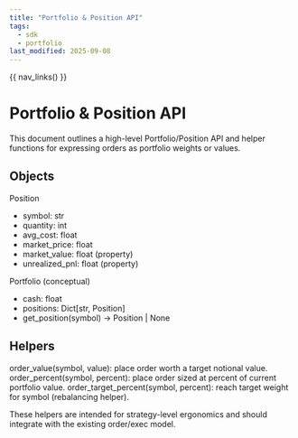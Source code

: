 ```yaml
---
title: "Portfolio & Position API"
tags:
  - sdk
  - portfolio
last_modified: 2025-09-08
---
```


{{ nav_links() }}

# Portfolio & Position API

This document outlines a high-level Portfolio/Position API and helper functions for expressing orders as portfolio weights or values.

## Objects

Position
- symbol: str
- quantity: int
- avg_cost: float
- market_price: float
- market_value: float (property)
- unrealized_pnl: float (property)

Portfolio (conceptual)
- cash: float
- positions: Dict[str, Position]
- get_position(symbol) -> Position | None

## Helpers

order_value(symbol, value): place order worth a target notional value.
order_percent(symbol, percent): place order sized at percent of current portfolio value.
order_target_percent(symbol, percent): reach target weight for symbol (rebalancing helper).

These helpers are intended for strategy-level ergonomics and should integrate with the existing order/exec model.

